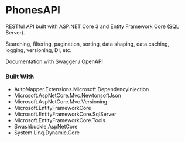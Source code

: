 <h1>PhonesAPI</h1>
<p>RESTful API built with ASP.NET Core 3 and Entity Framework Core (SQL Server).</p>
<p>Searching, filtering, pagination, sorting, data shaping, data caching, logging, versioning, DI, etc.</p>
<p>Documentation with Swagger / OpenAPI</p>

### Built With

* AutoMapper.Extensions.Microsoft.DependencyInjection
* Microsoft.AspNetCore.Mvc.NewtonsoftJson
* Microsoft.AspNetCore.Mvc.Versioning
* Microsoft.EntityFrameworkCore
* Microsoft.EntityFrameworkCore.SqlServer
* Microsoft.EntityFrameworkCore.Tools
* Swashbuckle.AspNetCore
* System.Linq.Dynamic.Core
